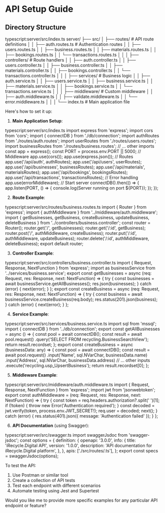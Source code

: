 # API Setup Guide

## Directory Structure 

typescript:server/src/index.ts
server/
├── src/
│ ├── routes/ # API route definitions
│ │ ├── auth.routes.ts # Authentication routes
│ │ ├── users.routes.ts
│ │ ├── business.routes.ts
│ │ ├── materials.routes.ts
│ │ ├── bookings.routes.ts
│ │ └── transactions.routes.ts
│ │
│ ├── controllers/ # Route handlers
│ │ ├── auth.controller.ts
│ │ ├── users.controller.ts
│ │ ├── business.controller.ts
│ │ ├── materials.controller.ts
│ │ ├── bookings.controller.ts
│ │ └── transactions.controller.ts
│ │
│ ├── services/ # Business logic
│ │ ├── auth.service.ts
│ │ ├── users.service.ts
│ │ ├── business.service.ts
│ │ ├── materials.service.ts
│ │ ├── bookings.service.ts
│ │ └── transactions.service.ts
│ │
│ ├── middleware/ # Custom middleware
│ │ ├── auth.middleware.ts
│ │ ├── validate.middleware.ts
│ │ └── error.middleware.ts
│ │
│ └── index.ts # Main application file


Here's how to set it up:

1. **Main Application Setup**:

typescript:server/src/index.ts
import express from 'express';
import cors from 'cors';
import { connectDB } from './db/connection';
import authRoutes from './routes/auth.routes';
import userRoutes from './routes/users.routes';
import businessRoutes from './routes/business.routes';
// ... other imports
const app = express();
const PORT = process.env.PORT || 5000;
// Middleware
app.use(cors());
app.use(express.json());
// Routes
app.use('/api/auth', authRoutes);
app.use('/api/users', userRoutes);
app.use('/api/businesses', businessRoutes);
app.use('/api/materials', materialsRoutes);
app.use('/api/bookings', bookingsRoutes);
app.use('/api/transactions', transactionsRoutes);
// Error handling
app.use(errorMiddleware);
// Start server
connectDB().then(() => {
app.listen(PORT, () => {
console.log(Server running on port ${PORT});
});
});


2. **Route Example**:

typescript:server/src/routes/business.routes.ts
import { Router } from 'express';
import { authMiddleware } from '../middleware/auth.middleware';
import {
getBusinesses,
getBusiness,
createBusiness,
updateBusiness,
deleteBusiness
} from '../controllers/business.controller';
const router = Router();
router.get('/', getBusinesses);
router.get('/:id', getBusiness);
router.post('/', authMiddleware, createBusiness);
router.put('/:id', authMiddleware, updateBusiness);
router.delete('/:id', authMiddleware, deleteBusiness);
export default router;


3. **Controller Example**:

typescript:server/src/controllers/business.controller.ts
import { Request, Response, NextFunction } from 'express';
import as businessService from '../services/business.service';
export const getBusinesses = async (req: Request, res: Response, next: NextFunction) => {
try {
const businesses = await businessService.getAllBusinesses();
res.json(businesses);
} catch (error) {
next(error);
}
};
export const createBusiness = async (req: Request, res: Response, next: NextFunction) => {
try {
const business = await businessService.createBusiness(req.body);
res.status(201).json(business);
} catch (error) {
next(error);
}
};


4. **Service Example**:

typescript:server/src/services/business.service.ts
import sql from 'mssql';
import { connectDB } from '../db/connection';
export const getAllBusinesses = async () => {
const pool = await connectDB();
const result = await pool.request()
.query('SELECT FROM recycling.BusinessSearchView');
return result.recordset;
};
export const createBusiness = async (businessData: any) => {
const pool = await connectDB();
const result = await pool.request()
.input('Name', sql.NVarChar, businessData.name)
.input('Address', sql.NVarChar, businessData.address)
// ... other inputs
.execute('recycling.usp_UpsertBusiness');
return result.recordset[0];
};


5. **Middleware Example**:

typescript:server/src/middleware/auth.middleware.ts
import { Request, Response, NextFunction } from 'express';
import jwt from 'jsonwebtoken';
export const authMiddleware = (req: Request, res: Response, next: NextFunction) => {
try {
const token = req.headers.authorization?.split(' ')[1];
if (!token) {
throw new Error('Authentication required');
}
const decoded = jwt.verify(token, process.env.JWT_SECRET!);
req.user = decoded;
next();
} catch (error) {
res.status(401).json({ message: 'Authentication failed' });
}
};


6. **API Documentation** (using Swagger):

typescript:server/src/swagger.ts
import swaggerJsdoc from 'swagger-jsdoc';
const options = {
definition: {
openapi: '3.0.0',
info: {
title: 'iRecycle.Digital API',
version: '1.0.0',
description: 'API documentation for iRecycle.Digital platform',
},
},
apis: ['./src/routes/.ts'],
};
export const specs = swaggerJsdoc(options);


To test the API:
1. Use Postman or similar tool
2. Create a collection of API tests
3. Test each endpoint with different scenarios
4. Automate testing using Jest and Supertest

Would you like me to provide more specific examples for any particular API endpoint or feature?

